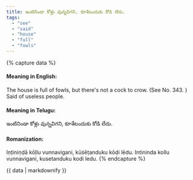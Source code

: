 ```yaml
---
title: ఇంటినిండా కోళ్లు వున్నవిగని, కూశేటందుకు కోడి లేదు.
tags:
  - "see"
  - "said"
  - "house"
  - "full"
  - "fowls"
---
```


{% capture data %}
#### Meaning in English:
The house is full of fowls, but there's not a cock to crow.
(See No. 343. )
Said of useless people.

#### Meaning in Telugu:
ఇంటినిండా కోళ్లు వున్నవిగని, కూశేటందుకు కోడి లేదు.

#### Romanization:
Iṇṭiniṇḍā kōḷlu vunnavigani, kūśēṭanduku kōḍi lēdu.
Intininda kollu vunnavigani, kusetanduku kodi ledu.
{% endcapture %}

{{ data | markdownify }}

